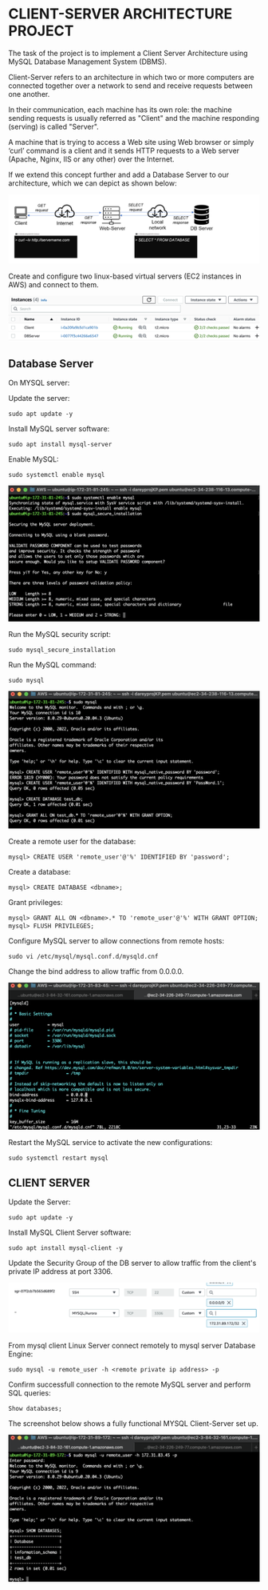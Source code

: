 # CLIENT-SERVER ARCHITECTURE PROJECT

The task of the project is to implement a Client Server Architecture using MySQL Database Management System (DBMS).

Client-Server refers to an architecture in which two or more computers are connected together over a network to send and receive requests between one another.

In their communication, each machine has its own role: the machine sending requests is usually referred as "Client" and the machine responding (serving) is called "Server".

A machine that is trying to access a Web site using Web browser or simply ‘curl’ command is a client and it sends HTTP requests to a Web server (Apache, Nginx, IIS or any other) over the Internet.

If we extend this concept further and add a Database Server to our architecture, which we can depict as shown below:

![MongoDB up](./media/architecture.png)


Create and configure two linux-based virtual servers (EC2 instances in AWS) and connect to them.


![EC2 Servers](./media/servers.png)

## Database Server

On MYSQL server:

Update the server:

```
sudo apt update -y
```

Install MySQL server software:

```
sudo apt install mysql-server
```

Enable MySQL:

```
sudo systemctl enable mysql
```

![Enable mysql](./media/pwset.png)

Run the MySQL security script:

```
sudo mysql_secure_installation
```

Run the MySQL command:

```
sudo mysql
```

![Mysql up](./media/mysqlset.png)

Create a remote user for the database:

```
mysql> CREATE USER 'remote_user'@'%' IDENTIFIED BY 'password';
```

Create a database:

```
mysql> CREATE DATABASE <dbname>;
```

Grant privileges:

```
mysql> GRANT ALL ON <dbname>.* TO 'remote_user'@'%' WITH GRANT OPTION;
mysql> FLUSH PRIVILEGES;
```

Configure MySQL server to allow connections from remote hosts:

```
sudo vi /etc/mysql/mysql.conf.d/mysqld.cnf 
```

Change the bind address to allow traffic from 0.0.0.0.


![Bind address](./media/bind.png)

Restart the MySQL service to activate the new configurations:

```
sudo systemctl restart mysql
```

## CLIENT SERVER

Update the Server:

```
sudo apt update -y
```

Install MySQL Client Server software:

```
sudo apt install mysql-client -y
```

Update the Security Group of the DB server to allow traffic from the client's private IP address at port 3306.

![Inbound SG](./media/inboundsg.png)

From mysql client Linux Server connect remotely to mysql server Database Engine:

```
sudo mysql -u remote_user -h <remote private ip address> -p
```

Confirm successfull connection to the remote MySQL server and perform SQL queries:

```
Show databases;
```

The screenshot below shows a fully functional MYSQL Client-Server set up.

![Client server](./media/remoteup.png)